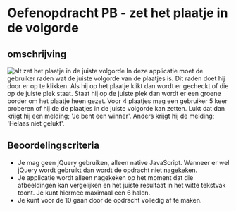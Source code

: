 # Oefenopdracht PB - zet het plaatje in de volgorde

## omschrijving
![alt zet het plaatje in de juiste volgorde](./zet-de-plaatje-op-volgorde.png "zet plaatje in juiste volgorde")
In deze applicatie moet de gebruiker raden wat de juiste volgorde van de plaatjes is. Dit raden doet hij door er op te klikken. Als hij op het plaatje klikt dan wordt er gecheckt of die op de juiste plek staat. Staat hij op de juiste plek dan wordt er een groene border om het plaatje heen gezet. Voor 4 plaatjes mag een gebruiker 5 keer proberen of hij de de plaatjes in de juiste volgorde kan zetten. Lukt dat dan krijgt hij een melding; 'Je bent een winner'. Anders krijgt hij de melding; 'Helaas niet gelukt'.

## Beoordelingscriteria
- Je mag geen jQuery gebruiken, alleen native JavaScript. Wanneer er wel jQuery wordt gebruikt dan wordt de opdracht niet nagekeken.
- Je applicatie wordt alleen nagekeken op het moment dat die afbeeldingen kan vergelijken en het juiste resultaat in het witte tekstvak toont. Je kunt hiermee maximaal een 6 halen.
- Je kunt voor de 10 gaan door de opdracht volledig af te maken.
